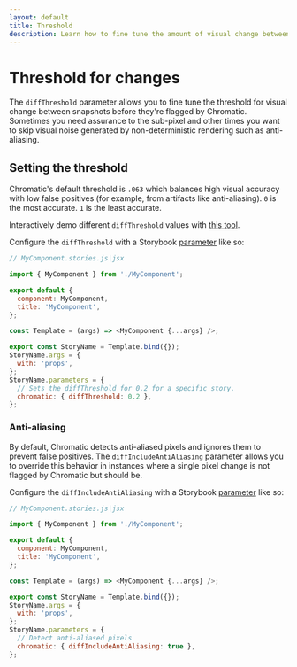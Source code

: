 ```yaml
---
layout: default
title: Threshold
description: Learn how to fine tune the amount of visual change between snapshots before they get marked as changes
---
```


# Threshold for changes

The `diffThreshold` parameter allows you to fine tune the threshold for visual change between snapshots before they're flagged by Chromatic. Sometimes you need assurance to the sub-pixel and other times you want to skip visual noise generated by non-deterministic rendering such as anti-aliasing.

## Setting the threshold

Chromatic's default threshold is `.063` which balances high visual accuracy with low false positives (for example, from artifacts like anti-aliasing). `0` is the most accurate. `1` is the least accurate.

Interactively demo different `diffThreshold` values with [this tool](https://6262c53f521620003ac2ff49-ukmsdlppcb.chromatic.com/?path=/story/stories-diff-threshold-check--test-yours-out).

Configure the `diffThreshold` with a Storybook [parameter](https://storybook.js.org/docs/react/writing-stories/parameters#story-parameters) like so:

```js
// MyComponent.stories.js|jsx

import { MyComponent } from './MyComponent';

export default {
  component: MyComponent,
  title: 'MyComponent',
};

const Template = (args) => <MyComponent {...args} />;

export const StoryName = Template.bind({});
StoryName.args = {
  with: 'props',
};
StoryName.parameters = {
  // Sets the diffThreshold for 0.2 for a specific story.
  chromatic: { diffThreshold: 0.2 },
};
```

### Anti-aliasing

By default, Chromatic detects anti-aliased pixels and ignores them to prevent false positives. The `diffIncludeAntiAliasing` parameter allows you to override this behavior in instances where a single pixel change is not flagged by Chromatic but should be.

Configure the `diffIncludeAntiAliasing` with a Storybook [parameter](https://storybook.js.org/docs/react/writing-stories/parameters#story-parameters) like so:

```js
// MyComponent.stories.js|jsx

import { MyComponent } from './MyComponent';

export default {
  component: MyComponent,
  title: 'MyComponent',
};

const Template = (args) => <MyComponent {...args} />;

export const StoryName = Template.bind({});
StoryName.args = {
  with: 'props',
};
StoryName.parameters = {
  // Detect anti-aliased pixels
  chromatic: { diffIncludeAntiAliasing: true },
};
```